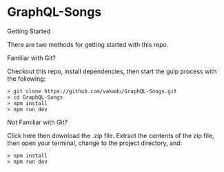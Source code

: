 # GraphQL-Songs

Getting Started

There are two methods for getting started with this repo.

Familiar with Git?

Checkout this repo, install dependencies, then start the gulp process with the following:

```
> git clone https://github.com/vakadu/GraphQL-Songs.git
> cd GraphQL-Songs
> npm install
> npm run dev
```

Not Familiar with Git?

Click here then download the .zip file. Extract the contents of the zip file, then open your terminal, change to the project directory, and:

```
> npm install
> npm run dev
```
